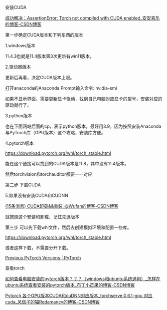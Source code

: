 安装CUDA

[成功解决：AssertionError: Torch not compiled with CUDA enabled_安安喜乐的博客-CSDN博客](https://blog.csdn.net/m0_74890428/article/details/130184164)

第一步确定CUDA版本和下列东西的版本

1.windows版本

11.4.3也就是11.4版本第3次更新有win11版本。

2.驱动器版本

更新后再看，决定CUDA版本上限。

打开anaconda的Anaconda Prompt输入命令: nvidia-smi

如果不显示界面，需要更新显卡驱动，找到自己电脑对应显卡的型号，安装对应的驱动就行了。

3.python版本

也在下面网站后面的cp，表示python版本。最好用3.9，因为按照安装Anaconda与PyTorch库（GPU版本）这个攻略，安装库方便。

4.pytorch版本

https://download.pytorch.org/whl/torch_stable.html

能在这个链接可以找到的CUDA版本是11.8，其中没有11.4版本。         

然后torchvision和torchauditor都要一一对应

第二步 下载CUDA

5.如果没有安装CUDA和CUDNN

[(15条消息) CUDA卸载&&重装_@Wufan的博客-CSDN博客](https://blog.csdn.net/weixin_44606139/article/details/127493438?ops_request_misc=%7B%22request%5Fid%22%3A%22168371634116800225519340%22%2C%22scm%22%3A%2220140713.130102334..%22%7D&request_id=168371634116800225519340&biz_id=0&utm_medium=distribute.pc_search_result.none-task-blog-2~all~sobaiduend~default-2-127493438-null-null.142^v86^control_2,239^v2^insert_chatgpt&utm_term=win11卸载cuda&spm=1018.2226.3001.4187)

就按照这个安装和卸载，记住先选版本

第三步 可以先下载whl文件，然后去创建模拟环境和配置一些库。

https://download.pytorch.org/whl/torch_stable.html

或者这样下载，不需要分开下载。

[Previous PyTorch Versions | PyTorch](https://pytorch.org/get-started/previous-versions/)

查看torch

[如何查看电脑安装的pytorch版本？？？（windows和ubuntu系统通用）_怎样在ubuntu系统查看安装的pytorch版本_布丁小芒果的博客-CSDN博客](https://blog.csdn.net/weixin_43382156/article/details/103565151)

[Pytorch 各个GPU版本CUDA和cuDNN对应版本_torchserve:0.6.1-gpu 对应cuda_风信子的猫Redamancy的博客-CSDN博客](https://blog.csdn.net/weixin_45508265/article/details/122006134)